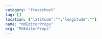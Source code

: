 ```yaml
---
category: "freeschool"
tag: []
location: {"latitude":"","longitude":""}
name: "MdEditorProps"
org: "MdEditorProps"
---
```


